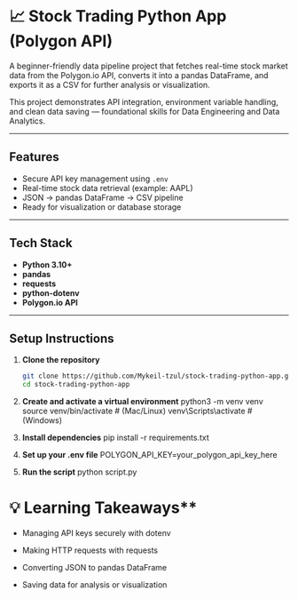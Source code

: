 # 📈 Stock Trading Python App (Polygon API)

A beginner-friendly data pipeline project that fetches real-time stock market data from the Polygon.io API, converts it into a pandas DataFrame, and exports it as a CSV for further analysis or visualization.  

This project demonstrates API integration, environment variable handling, and clean data saving — foundational skills for Data Engineering and Data Analytics.

---

## Features
- Secure API key management using `.env`
- Real-time stock data retrieval (example: AAPL)
- JSON → pandas DataFrame → CSV pipeline
- Ready for visualization or database storage

---

## Tech Stack
- **Python 3.10+**
- **pandas**
- **requests**
- **python-dotenv**
- **Polygon.io API**

---

## Setup Instructions

1. **Clone the repository**
   ```bash
   git clone https://github.com/Mykeil-tzul/stock-trading-python-app.git
   cd stock-trading-python-app

2. **Create and activate a virtual environment**
   python3 -m venv venv
source venv/bin/activate  # (Mac/Linux)
venv\Scripts\activate     # (Windows)

3. **Install dependencies**
   pip install -r requirements.txt

4. **Set up your .env file**
   POLYGON_API_KEY=your_polygon_api_key_here

5. **Run the script**
   python script.py

# 💡 Learning Takeaways**

- Managing API keys securely with dotenv

- Making HTTP requests with requests

- Converting JSON to pandas DataFrame

- Saving data for analysis or visualization
